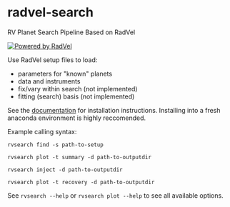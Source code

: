 # radvel-search
RV Planet Search Pipeline Based on RadVel

[![Powered by RadVel](https://img.shields.io/badge/powered_by-RadVel-EB5368.svg?style=flat)](https://radvel.readthedocs.io)

Use RadVel setup files to load:
- parameters for "known" planets
- data and instruments
- fix/vary within search (not implemented)
- fitting (search) basis (not implemented)

See the [documentation](https://california-planet-search.github.io/rvsearch/) for installation instructions. Installing into a fresh anaconda environment is highly reccomended.

Example calling syntax:

`rvsearch find -s path-to-setup`

`rvsearch plot -t summary -d path-to-outputdir`

`rvsearch inject -d path-to-outputdir`

`rvsearch plot -t recovery -d path-to-outputdir`


See `rvsearch --help` or `rvsearch plot --help` to see all available options.
